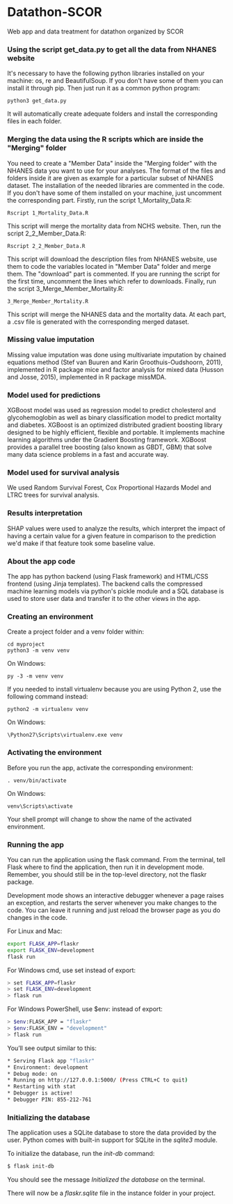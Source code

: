 # Datathon-SCOR
Web app and data treatment for datathon organized by SCOR

### Using the script get_data.py to get all the data from NHANES website
It's necessary to have the following python libraries installed on your machine: os, re and BeautifulSoup. If you don't have some of them you can install it through pip.
Then just run it as a common python program:
```
python3 get_data.py
```
It will automatically create adequate folders and install the corresponding files in each folder.

### Merging the data using the R scripts which are inside the "Merging" folder
You need to create a "Member Data" inside the "Merging folder" with the NHANES data you want to use for your analyses. The format of the files and folders inside it are given as example for a particular subset of NHANES dataset.
The installation of the needed libraries are commented in the code. If you don't have some of them installed on your machine, just uncomment the corresponding part.
Firstly, run the script 1_Mortality_Data.R:
```
Rscript 1_Mortality_Data.R
```
This script will merge the mortality data from NCHS website.
Then, run the script 2_2_Member_Data.R:
```
Rscript 2_2_Member_Data.R
```
This script will download the description files from NHANES website, use them to code the variables located in "Member Data" folder and merge them. The "download" part is commented. If you are running the script for the first time, uncomment the lines which refer to downloads.
Finally, run the script 3_Merge_Member_Mortality.R:
```
3_Merge_Member_Mortality.R
```
This script will merge the NHANES data and the mortality data.
At each part, a .csv file is generated with the corresponding merged dataset. 

### Missing value imputation
Missing value imputation was done using multivariate imputation by chained equations method (Stef van Buuren and Karin Groothuis-Oudshoorn, 2011), implemented in R package mice and factor analysis for mixed data (Husson and Josse, 2015), implemented in R package missMDA.

### Model used for predictions
XGBoost model was used as regression model to predict cholesterol and glycohemoglobin as well as binary classification model to predict mortality and diabetes.
XGBoost is an optimized distributed gradient boosting library designed to be highly efficient, flexible and portable. It implements machine learning algorithms under the Gradient Boosting framework. XGBoost provides a parallel tree boosting (also known as GBDT, GBM) that solve many data science problems in a fast and accurate way. 

### Model used for survival analysis
We used Random Survival Forest, Cox Proportional Hazards Model and LTRC trees for survival analysis. 

### Results interpretation
SHAP values were used to analyze the results, which interpret the impact of having a certain value for a given feature in comparison to the prediction we'd make if that feature took some baseline value.

### About the app code
The app has python backend (using Flask framework) and HTML/CSS frontend (using Jinja templates).
The backend calls the compressed machine learning models via python's pickle module and a SQL database is used to store user data and transfer it to the other views in the app.

### Creating an environment
Create a project folder and a venv folder within:

```mkdir myproject
cd myproject
python3 -m venv venv
```

On Windows:

```py -3 -m venv venv```

If you needed to install virtualenv because you are using Python 2, use the following command instead:

```python2 -m virtualenv venv```

On Windows:

```\Python27\Scripts\virtualenv.exe venv```

### Activating the environment
Before you run the app, activate the corresponding environment:

```. venv/bin/activate```

On Windows:

```venv\Scripts\activate```

Your shell prompt will change to show the name of the activated environment.

### Running the app

You can run the application using the flask command. From the terminal, tell Flask where to find the application, then run it in development mode. Remember, you should still be in the top-level directory, not the flaskr package.

Development mode shows an interactive debugger whenever a page raises an exception, and restarts the server whenever you make changes to the code. You can leave it running and just reload the browser page as you do changes in the code.

For Linux and Mac:

```bash
export FLASK_APP=flaskr
export FLASK_ENV=development
flask run
```

For Windows cmd, use set instead of export:

```bash
> set FLASK_APP=flaskr
> set FLASK_ENV=development
> flask run
```

For Windows PowerShell, use $env: instead of export:

```bash
> $env:FLASK_APP = "flaskr"
> $env:FLASK_ENV = "development"
> flask run
```

You’ll see output similar to this:

```bash
* Serving Flask app "flaskr"
* Environment: development
* Debug mode: on
* Running on http://127.0.0.1:5000/ (Press CTRL+C to quit)
* Restarting with stat
* Debugger is active!
* Debugger PIN: 855-212-761
```

### Initializing the database
The application uses a SQLite database to store the data provided by the user. Python comes with built-in support for SQLite in the *sqlite3* module.

To initialize the database, run the *init-db* command:

```bash
$ flask init-db
```

You should see the message *Initialized the database* on the terminal.

There will now be a *flaskr.sqlite* file in the instance folder in your project.
